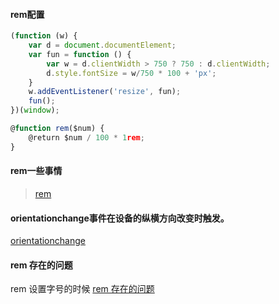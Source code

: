 #### rem配置
```js
(function (w) {
    var d = document.documentElement;
    var fun = function () {
        var w = d.clientWidth > 750 ? 750 : d.clientWidth;
        d.style.fontSize = w/750 * 100 + 'px';
    }
    w.addEventListener('resize', fun);
    fun();
})(window);

@function rem($num) {
    @return $num / 100 * 1rem;
}
```

#### rem一些事情

> [rem](https://seminelee.github.io/2017/09/03/rem/)

#### orientationchange事件在设备的纵横方向改变时触发。

[orientationchange](https://developer.mozilla.org/zh-CN/docs/Web/API/Window/orientationchange_event)

#### rem 存在的问题

rem 设置字号的时候
[rem 存在的问题](https://imweb.io/topic/5745adf5a94f742c1db63485)
